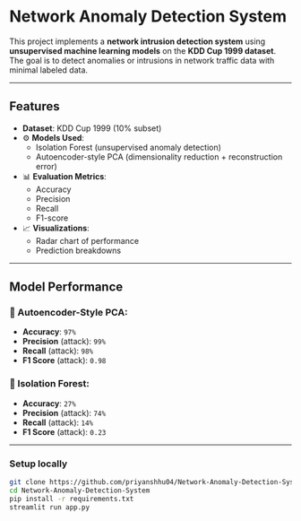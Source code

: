 # Network Anomaly Detection System

This project implements a **network intrusion detection system** using **unsupervised machine learning models** on the **KDD Cup 1999 dataset**. The goal is to detect anomalies or intrusions in network traffic data with minimal labeled data.

---

## Features

-  **Dataset**: KDD Cup 1999 (10% subset)
- ⚙️ **Models Used**:
  - Isolation Forest (unsupervised anomaly detection)
  - Autoencoder-style PCA (dimensionality reduction + reconstruction error)
- 📊 **Evaluation Metrics**:
  - Accuracy
  - Precision
  - Recall
  - F1-score
- 📈 **Visualizations**:
  - Radar chart of performance
  - Prediction breakdowns

---

##  Model Performance

### 🔬 Autoencoder-Style PCA:
- **Accuracy**: `97%`
- **Precision** (attack): `99%`
- **Recall** (attack): `98%`
- **F1 Score** (attack): `0.98`

### 🧪 Isolation Forest:
- **Accuracy**: `27%`
- **Precision** (attack): `74%`
- **Recall** (attack): `14%`
- **F1 Score** (attack): `0.23`

---

### Setup locally

```bash
git clone https://github.com/priyanshhu04/Network-Anomaly-Detection-System.git
cd Network-Anomaly-Detection-System
pip install -r requirements.txt
streamlit run app.py
